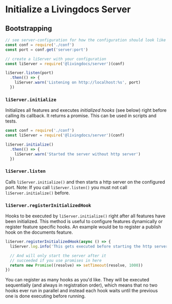 # Initialize a Livingdocs Server

## Bootstrapping

```js
// see server-configuration for how the configuration should look like
const conf = require('./conf')
const port = conf.get('server:port')

// create a liServer with your configuration
const liServer = require('@livingdocs/server')(conf)

liServer.listen(port)
  .then(() => {
    liServer.warn('Listening on http://localhost:%s', port)
  })
```

### `liServer.initialize`

Initializes all features and executes _initialized hooks_ (see below) right before calling its callback. It returns a promise. This can be used in scripts and tests.

```js
const conf = require('./conf')
const liServer = require('@livingdocs/server')(conf)

liServer.initialize()
  .then(() => {
    liServer.warn('Started the server without http server')
  })
```

### `liServer.listen`

Calls `liServer.initialize()` and then starts a http server on the configured port.
Note: If you call `liServer.listen()` you must not call `liServer.initialize()` before.

### `liServer.registerInitializedHook`

Hooks to be executed by `liServer.initialize()` right after all features have been initialized.
This method is useful to configure features dynamically or register feature specific hooks.
An example would be to register a publish hook on the documents feature.

```js
liServer.registerInitializedHook(async () => {
  liServer.log.info('This gets executed before starting the http server.')

  // And will only start the server after it
  // succeeded if you use promises in here
  return new Promise((resolve) => setTimeout(resolve, 1000))
})
```

You can register as many hooks as you'd like. They will be executed sequentially (and always in registration order), which means that no two hooks ever run in parallel and instead each hook waits until the previous one is done executing before running.
